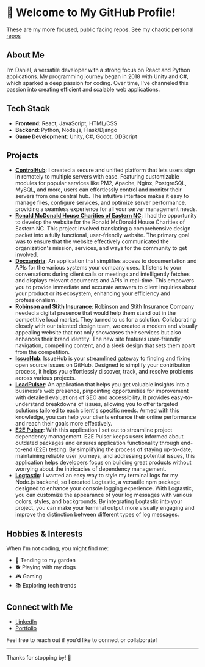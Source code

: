 # 👋 Welcome to My GitHub Profile!
These are my more focused, public facing repos. See my chaotic personal [repos](https://github.com/ofrepose)

## About Me

I’m Daniel, a versatile developer with a strong focus on React and Python applications. My programming journey began in 2018 with Unity and C#, which sparked a deep passion for coding. Over time, I've channeled this passion into creating efficient and scalable web applications.

## Tech Stack

- **Frontend**: React, JavaScript, HTML/CSS
- **Backend**: Python, Node.js, Flask/Django
- **Game Development**: Unity, C#, Godot, GDScript

## Projects

- **[ControlHub](https://ofrepose.github.io/controlhubProduction/)**: I created a secure and unified platform that lets users sign in remotely to multiple servers with ease. Featuring customizable modules for popular services like PM2, Apache, Nginx, PostgreSQL, MySQL, and more, users can effortlessly control and monitor their servers from one central hub. The intuitive interface makes it easy to manage files, configure services, and optimize server performance, providing a seamless experience for all your server management needs.
- **[Ronald McDonald House Charities of Eastern NC](https://rmhcenc.org/)**: I had the opportunity to develop the website for the Ronald McDonald House Charities of Eastern NC. This project involved translating a comprehensive design packet into a fully functional, user-friendly website. The primary goal was to ensure that the website effectively communicated the organization's mission, services, and ways for the community to get involved.
- **[Docxandria](https://ofrepose.github.io/docxandria/)**: An application that simplifies access to documentation and APIs for the various systems your company uses. It listens to your conversations during client calls or meetings and intelligently fetches and displays relevant documents and APIs in real-time. This empowers you to provide immediate and accurate answers to client inquiries about your product or its ecosystem, enhancing your efficiency and professionalism.
- **[Robinson and Stith Insurance](https://www.robinsonstith.com/)**: Robinson and Stith Insurance Company needed a digital presence that would help them stand out in the competitive local market. They turned to us for a solution. Collaborating closely with our talented design team, we created a modern and visually appealing website that not only showcases their services but also enhances their brand identity. The new site features user-friendly navigation, compelling content, and a sleek design that sets them apart from the competition.
- **[IssueHub](https://ofrepose.github.io/Issue-Hub/)**: IssueHub is your streamlined gateway to finding and fixing open source issues on GitHub. Designed to simplify your contribution process, it helps you effortlessly discover, track, and resolve problems across various projects.
- **[LeadPulser](https://ofrepose.github.io/LeadPulser)**: An application that helps you get valuable insights into a business's web presence, pinpointing opportunities for improvement with detailed evaluations of SEO and accessibility. It provides easy-to-understand breakdowns of issues, allowing you to offer targeted solutions tailored to each client's specific needs. Armed with this knowledge, you can help your clients enhance their online performance and reach their goals more effectively.
- **[E2E Pulser](https://ofrepose.github.io/e2epulser/#/auth/sign-in)**: With this application I set out to streamline project dependency management. E2E Pulser keeps users informed about outdated packages and ensures application functionality through end-to-end (E2E) testing. By simplifying the process of staying up-to-date, maintaining reliable user journeys, and addressing potential issues, this application helps developers focus on building great products without worrying about the intricacies of dependency management.
- **[Logtastic](https://www.npmjs.com/package/@ofrepose/logtastic)**: I wanted an easy way to style my terminal logs for my Node.js backend, so I created Logtastic, a versatile npm package designed to enhance your console logging experience. With Logtastic, you can customize the appearance of your log messages with various colors, styles, and backgrounds. By integrating Logtastic into your project, you can make your terminal output more visually engaging and improve the distinction between different types of log messages.

## Hobbies & Interests

When I'm not coding, you might find me:
- 🌿 Tending to my garden
- 🐕 Playing with my dogs
- 🎮 Gaming
- 📚 Exploring tech trends

## Connect with Me

- [LinkedIn](https://www.linkedin.com/in/danielfpayne/)
- [Portfolio](https://ofrepose.github.io/)

Feel free to reach out if you'd like to connect or collaborate!

---

Thanks for stopping by! 🚀



<!---
DanielPDevelopment/DanielPDevelopment is a ✨ special ✨ repository because its `README.md` (this file) appears on your GitHub profile.
You can click the Preview link to take a look at your changes.
--->
